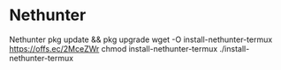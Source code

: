 # Nethunter
Nethunter 
pkg update && pkg upgrade
wget -O install-nethunter-termux https://offs.ec/2MceZWr
chmod install-nethunter-termux
./install-nethunter-termux
